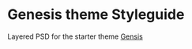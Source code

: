 Genesis theme Styleguide
=========================

Layered PSD for the starter theme [Gensis](http://drupal.org/project/genesis)